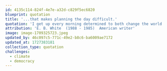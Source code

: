 ```yaml
---
id: 4135c114-824f-4e7e-a32d-c829f5ec6820
blueprint: quotation
title: '...that makes planning the day difficult.'
quotation: 'I get up every morning determined to both change the world and have one hell of a good time. Sometimes this makes planning my day difficult.'
attribution: 'E. B. White  (1988 - 1985)  American writer'
image: image-1709325723.jpeg
updated_by: 46c097c5-771c-49e2-b8c6-ba6009ae7172
updated_at: 1727383181
collection_type: quotation
challenges:
  - climate
  - democracy
---
```

